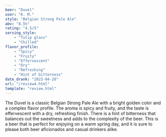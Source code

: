 ```yaml
---
beer: "Duvel"
user: "K. M."
style: "Belgian Strong Pale Ale"
abv: "8.5%"
rating: "4.5/5"
serving_style:
    - "Tulip glass"
    - "Chilled"
flavor_profile: 
    - "Spicy"
    - "Fruity"
    - "Effervescent"
    - "Dry"
    - "Refreshing"
    - "Hint of bitterness"
date_drank: "2023-04-20"
url: "/review4.html"
template: "review.html"
---
```

The Duvel is a classic Belgian Strong Pale Ale with a bright golden color and a complex flavor profile. The aroma is spicy and fruity, and the taste is effervescent with a dry, refreshing finish. There is a hint of bitterness that balances out the sweetness and adds to the complexity of the beer. This is a beer that is perfect for enjoying on a warm spring day, and it is sure to please both beer aficionados and casual drinkers alike.